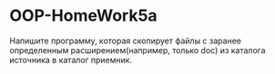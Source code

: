# OOP-HomeWork5a
 Напишите программу, которая скопирует файлы с заранее определенным расширением(например, только doc) 
 из каталога источника в каталог приемник.
